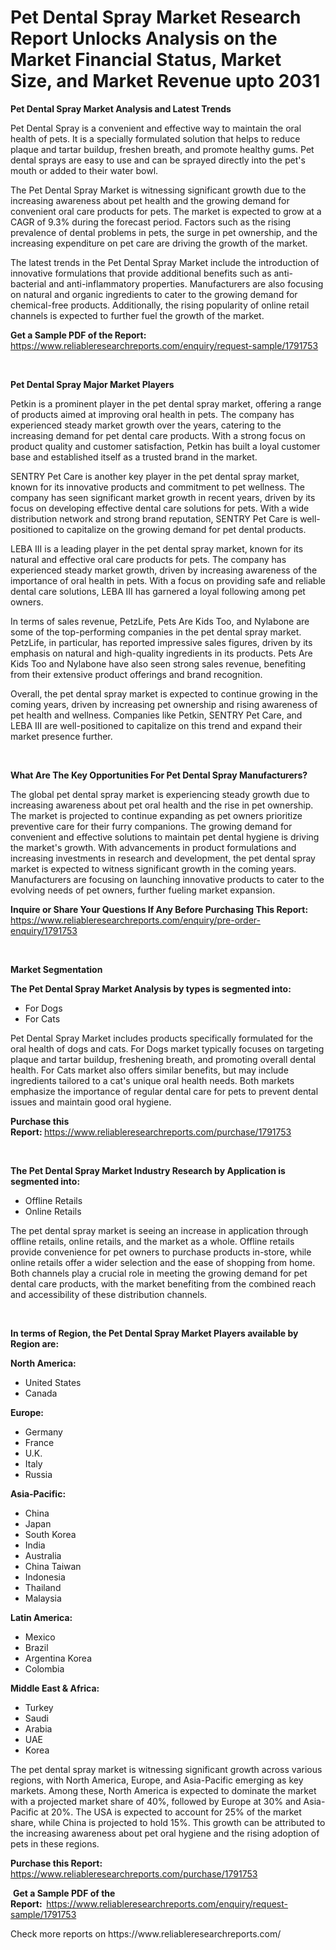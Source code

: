 <p><h1>Pet Dental Spray Market Research Report Unlocks Analysis on the Market Financial Status, Market Size, and Market Revenue upto 2031</h1></p><p><strong>Pet Dental Spray Market Analysis and Latest Trends</strong></p>
<p><p>Pet Dental Spray is a convenient and effective way to maintain the oral health of pets. It is a specially formulated solution that helps to reduce plaque and tartar buildup, freshen breath, and promote healthy gums. Pet dental sprays are easy to use and can be sprayed directly into the pet's mouth or added to their water bowl.</p><p>The Pet Dental Spray Market is witnessing significant growth due to the increasing awareness about pet health and the growing demand for convenient oral care products for pets. The market is expected to grow at a CAGR of 9.3% during the forecast period. Factors such as the rising prevalence of dental problems in pets, the surge in pet ownership, and the increasing expenditure on pet care are driving the growth of the market.</p><p>The latest trends in the Pet Dental Spray Market include the introduction of innovative formulations that provide additional benefits such as anti-bacterial and anti-inflammatory properties. Manufacturers are also focusing on natural and organic ingredients to cater to the growing demand for chemical-free products. Additionally, the rising popularity of online retail channels is expected to further fuel the growth of the market.</p></p>
<p><strong>Get a Sample PDF of the Report:&nbsp;</strong> <a href="https://www.reliableresearchreports.com/enquiry/request-sample/1791753">https://www.reliableresearchreports.com/enquiry/request-sample/1791753</a></p>
<p>&nbsp;</p>
<p><strong>Pet Dental Spray Major Market Players</strong></p>
<p><p>Petkin is a prominent player in the pet dental spray market, offering a range of products aimed at improving oral health in pets. The company has experienced steady market growth over the years, catering to the increasing demand for pet dental care products. With a strong focus on product quality and customer satisfaction, Petkin has built a loyal customer base and established itself as a trusted brand in the market.</p><p>SENTRY Pet Care is another key player in the pet dental spray market, known for its innovative products and commitment to pet wellness. The company has seen significant market growth in recent years, driven by its focus on developing effective dental care solutions for pets. With a wide distribution network and strong brand reputation, SENTRY Pet Care is well-positioned to capitalize on the growing demand for pet dental products.</p><p>LEBA III is a leading player in the pet dental spray market, known for its natural and effective oral care products for pets. The company has experienced steady market growth, driven by increasing awareness of the importance of oral health in pets. With a focus on providing safe and reliable dental care solutions, LEBA III has garnered a loyal following among pet owners.</p><p>In terms of sales revenue, PetzLife, Pets Are Kids Too, and Nylabone are some of the top-performing companies in the pet dental spray market. PetzLife, in particular, has reported impressive sales figures, driven by its emphasis on natural and high-quality ingredients in its products. Pets Are Kids Too and Nylabone have also seen strong sales revenue, benefiting from their extensive product offerings and brand recognition.</p><p>Overall, the pet dental spray market is expected to continue growing in the coming years, driven by increasing pet ownership and rising awareness of pet health and wellness. Companies like Petkin, SENTRY Pet Care, and LEBA III are well-positioned to capitalize on this trend and expand their market presence further.</p></p>
<p>&nbsp;</p>
<p><strong>What Are The Key Opportunities For Pet Dental Spray Manufacturers?</strong></p>
<p><p>The global pet dental spray market is experiencing steady growth due to increasing awareness about pet oral health and the rise in pet ownership. The market is projected to continue expanding as pet owners prioritize preventive care for their furry companions. The growing demand for convenient and effective solutions to maintain pet dental hygiene is driving the market's growth. With advancements in product formulations and increasing investments in research and development, the pet dental spray market is expected to witness significant growth in the coming years. Manufacturers are focusing on launching innovative products to cater to the evolving needs of pet owners, further fueling market expansion.</p></p>
<p><strong>Inquire or Share Your Questions If Any Before Purchasing This Report:</strong> <a href="https://www.reliableresearchreports.com/enquiry/pre-order-enquiry/1791753">https://www.reliableresearchreports.com/enquiry/pre-order-enquiry/1791753</a></p>
<p>&nbsp;</p>
<p><strong>Market Segmentation</strong></p>
<p><strong>The Pet Dental Spray Market Analysis by types is segmented into:</strong></p>
<p><ul><li>For Dogs</li><li>For Cats</li></ul></p>
<p><p>Pet Dental Spray Market includes products specifically formulated for the oral health of dogs and cats. For Dogs market typically focuses on targeting plaque and tartar buildup, freshening breath, and promoting overall dental health. For Cats market also offers similar benefits, but may include ingredients tailored to a cat's unique oral health needs. Both markets emphasize the importance of regular dental care for pets to prevent dental issues and maintain good oral hygiene.</p></p>
<p><strong>Purchase this Report:&nbsp;</strong><a href="https://www.reliableresearchreports.com/purchase/1791753">https://www.reliableresearchreports.com/purchase/1791753</a></p>
<p>&nbsp;</p>
<p><strong>The Pet Dental Spray Market Industry Research by Application is segmented into:</strong></p>
<p><ul><li>Offline Retails</li><li>Online Retails</li></ul></p>
<p><p>The pet dental spray market is seeing an increase in application through offline retails, online retails, and the market as a whole. Offline retails provide convenience for pet owners to purchase products in-store, while online retails offer a wider selection and the ease of shopping from home. Both channels play a crucial role in meeting the growing demand for pet dental care products, with the market benefiting from the combined reach and accessibility of these distribution channels.</p></p>
<p>&nbsp;</p>
<p><strong>In terms of Region, the Pet Dental Spray Market Players available by Region are:</strong></p>
<p>
    <p> <strong> North America: </strong>
        <ul>
            <li>United States</li>
            <li>Canada</li>
        </ul>
        </p> 
    <p> <strong> Europe: </strong>
        <ul>
            <li>Germany</li>
            <li>France</li>
            <li>U.K.</li>
            <li>Italy</li>
            <li>Russia</li>
        </ul>
        </p> 
    <p> <strong> Asia-Pacific: </strong>
        <ul>
            <li>China</li>
            <li>Japan</li>
            <li>South Korea</li>
            <li>India</li>
            <li>Australia</li>
            <li>China Taiwan</li>
            <li>Indonesia</li>
            <li>Thailand</li>
            <li>Malaysia</li>
        </ul>
        </p> 
    <p> <strong> Latin America: </strong>
        <ul>
            <li>Mexico</li>
            <li>Brazil</li>
            <li>Argentina Korea</li>
            <li>Colombia</li>
        </ul>
        </p> 
    <p> <strong> Middle East & Africa: </strong>
        <ul>
            <li>Turkey</li>
            <li>Saudi</li>
            <li>Arabia</li>
            <li>UAE</li>
            <li>Korea</li>
        </ul>
    </p>
    </p>
<p><p>The pet dental spray market is witnessing significant growth across various regions, with North America, Europe, and Asia-Pacific emerging as key markets. Among these, North America is expected to dominate the market with a projected market share of 40%, followed by Europe at 30% and Asia-Pacific at 20%. The USA is expected to account for 25% of the market share, while China is projected to hold 15%. This growth can be attributed to the increasing awareness about pet oral hygiene and the rising adoption of pets in these regions.</p></p>
<p><strong>Purchase this Report: </strong><a href="https://www.reliableresearchreports.com/purchase/1791753">https://www.reliableresearchreports.com/purchase/1791753</a></p>
<p>&nbsp;<strong>Get a Sample PDF of the Report:&nbsp;&nbsp;</strong><a href="https://www.reliableresearchreports.com/enquiry/request-sample/1791753">https://www.reliableresearchreports.com/enquiry/request-sample/1791753</a></p>
<p><strong></strong></p>
<p>Check more reports on https://www.reliableresearchreports.com/</p>